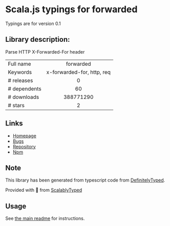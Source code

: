 
# Scala.js typings for forwarded

Typings are for version 0.1

## Library description:
Parse HTTP X-Forwarded-For header

|                    |                 |
| ------------------ | :-------------: |
| Full name          | forwarded |
| Keywords           | x-forwarded-for, http, req |
| # releases         | 0 |
| # dependents       | 60 |
| # downloads        | 388771290 |
| # stars            | 2 |

## Links
- [Homepage](https://github.com/jshttp/forwarded#readme)
- [Bugs](https://github.com/jshttp/forwarded/issues)
- [Repository](https://github.com/jshttp/forwarded)
- [Npm](https://www.npmjs.com/package/forwarded)
    


## Note
This library has been generated from typescript code from [DefinitelyTyped](https://definitelytyped.org).

Provided with :purple_heart: from [ScalablyTyped](https://github.com/oyvindberg/ScalablyTyped)

## Usage
See [the main readme](../../readme.md) for instructions.


